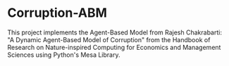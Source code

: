 # Corruption-ABM

This project implements the Agent-Based Model from  Rajesh Chakrabarti: "A Dynamic Agent-Based Model of Corruption" from the Handbook of Research on Nature-inspired Computing for Economics and Management Sciences using Python's Mesa Library.
